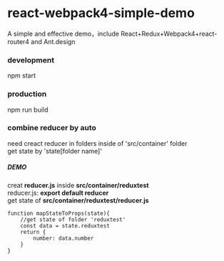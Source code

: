 # react-webpack4-simple-demo
A simple and effective demo，include React+Redux+Webpack4+react-router4 and Ant.design

### development
npm start

### production
npm run build

### combine reducer by auto
need creact reducer in folders inside of 'src/container' folder
<br>
get state by 'state[folder name]'

##### *DEMO*
creat **reducer.js** inside **src/container/reduxtest**
<br>
reducer.js:  **export default reducer**
<br>
get state of **src/container/reduxtest/reducer.js**
<br>
```
function mapStateToProps(state){
	//get state of folder 'reduxtest'
	const data = state.reduxtest
	return {
		number: data.number
	}
}
```

